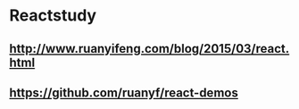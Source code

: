 # Reactstudy
## http://www.ruanyifeng.com/blog/2015/03/react.html
## https://github.com/ruanyf/react-demos
